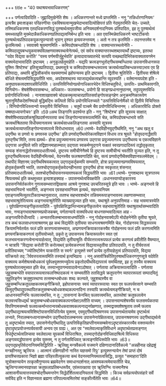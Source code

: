 +++
title = "40 यथाश्रयभावाधिकरणम्"

+++
पर्णत्वादिवदिति - जुह्वादिमुखेनेति शेषः । अधिकरणान्तरे मध्ये प्राप्तमिति - ननु "तन्निर्धारणानियमः' इत्यत्रैव इमाःशङ्का परिहरणीयाः एकविषयत्वान्मुखभेदाभावादित्योक्षिपत्तं प्रति नेदमुतरमिति चेत्- उच्यते, तस्मिन्नधिकरणष एतदधिकरणसिद्धं पुरुषार्थत्वमुपजीव्य अनियमदर्शनादनियमः प्रतिपादितः, इह तु पुरुषार्थत्वं समथ्यतइति मुख्भेदान्नैकाधिकरणप्रतिपाद्यत्वनिर्बन्ध इति भावः । अत एवास्मिन्नेवाधिकरणे भाष्टटीकयोः पुरुषार्थत्वप्रतिपादकयुकत्युपन्यासो भूयान् दृश्यत इत्यवजन्तव्यम् । अतो न तत्र कृतमिति - तदनन्तरमेव न कृतमित्यर्थः । स्ववाक्ये श्रूयमाणमिति - कमिपदोपबन्धादिति शेषः । वाक्यान्तरस्थत्वेनेति - कमिपदाद्युपबन्धयुकवाक्यविलक्षणवाक्यस्थत्वेनेत्यर्थः, एवं सर्वत्र वाक्यान्तरस्थशब्दस्यार्थो द्रष्टव्यः, इतरथा "यदेव विद्यया करोति' "यस्य पर्णमयीर्जुहूर्भवति' इत्यादावाख्यातभेदे सत्यपि यच्छब्दादिभिरेकवाक्यतावगमेन वाक्यभेदाभावादिति द्रष्टव्यम् । अनुकूलहेतुमाहेति - यद्यपि क्रत्वङ्गभूतोद्गीथसम्बन्धितया उपासनविधानरूपा युक्त्तिः शिष्टेश्च' इतिसूत्रप्रतिपाद्या, प्रथमसूत्रे च कमिपदोपसम्बन्धरूपस्य क्रत्वर्थत्वप्रतिबन्धकस्याऽभाव एव हि प्रतिपाद्यः, अथापि बुद्धिसौकर्याय वक्ष्यमाणार्थ इहोपन्यस्य इति द्रष्टव्यम् । द्वितीया श्रुतिरिति - द्वितीयया शेषित्वे बोधिते शेषत्वमपिसिद्धयतीति भावः, अपदेशशब्दस्य व्याजाद्यर्थकत्वभ्रान्ति व्युदस्यति । वर्तमानव्यपदेश इति - अनुष्ठापकत्वदशापन्नविधिरिति । उत्पत्तिविनियोगप्रयोगाधिकारभेदेन विधिश्चतुविर्धः, उत्पत्तिः- प्राथमिकावगति, विनियोगः- शेषशेषिभावसम्बन्धः, अधिकारः- फलसम्बन्धः, प्रयोगो हि साङ्गप्रधानानुष्ठानम्, तदुपयुक्त्तविधिः प्रयोगविधिरित्यर्थः । नानाशाखावाक्ये चोदकस्मृत्याचारप्रापितसर्वाङ्गोपसङ्गहेण अनुक्रमणिकारूपेण श्रुतानुमितैकदेशनिष्पन्नो बुद्धिबद्भिः कल्पितो विधिः प्रयोगविधिरुच्यते "उत्पत्तिविधिनोमैको यो द्वितीये विचिन्तितः । विनियोगविधिस्त्वन्यो यस्तृतीये विचिन्तितः । चतुर्थे पञ्चमे चैव प्रयोगविधिचिन्तनम् । अधिकारविधिः प्रोक्तो यष्षष्ठाध्यायगोचरः' इति ॥59॥अथ लिङ्गानि प्रदर्श्यन्त इति - ननु "शिष्टेश्च' इति सूत्रस्य साक्षात् शेषशेषिभावप्रदर्शकश्रुतिप्रदर्शनपरतया कथं लिङ्गोपन्यासरूपत्वमिति चेन्न, कमिपदोपबन्धाभावे सति क्रत्वर्थाश्रिततया विधीयमानत्वस्य क्रत्वर्थसाधकलिङ्गतया अस्यापि सूत्रस्य क्रत्वर्थत्वव्याप्तलिङ्गोपन्यासपरत्वे विरोधाभावात् ॥60॥भाष्ये- वेदविहीनयुद्गीथमिति, ननु "अथ खलु व उद्गीथः स प्रणवो यः प्रणवस्स उद्गीथः' इति प्रणवोद्गीथयोरेकत्वविज्ञानं विधाय तत्र श्रूयते "होतृपदनाद्धैवापि दुरुद्गीथ'मिति, तस्य ह्यमर्थः- होत्रा प्रयुज्यमानस्य प्रणवस्य उद्गात्रा प्रयुज्यमानस्य उद्गीथस्य च एकत्वविज्ञाने उद्गात्रा अनुष्ठिते सति तद्विज्ञानमाहात्म्यात् उद्गाता स्वकर्मण्युद्गाने यत्क्षतं स्वरप्रगादादिरूपं तद्धोतृकृतात् सम्यक् शंसनाद्धेतोस्समादधातीत्यर्थः, दुष्टस्य समीचीनेनैक्ये हि दुष्टस्य सामीचीन्यं भवतीति युज्यत इति, न तु दुरुद्गीथमित्यस्य वेदविहीनमित्यर्थः, वेदनस्यैव फलश्रवणादिति चेत्, सत्यं प्रणवोद्गीथैक्यविज्ञानफलमेवेदम् । तथापीदं विज्ञानम् उद्गीथविषयकत्वात् उद्गातृकर्तृकमपि सम्भवति, होत्रा प्रयुज्यमानप्रणवविषयत्वात्, होतृकर्तृकमपि भवति, ततश्चोद्गातृकर्तृकवेदनहीनतया दुरुद्गीथं होत्रा स्वकृतात् शंसनात् प्रतिसमादधातीत्यर्थः, ततश्चोद्गीथोपासनस्यावश्यकत्वं सिद्धयतीति भावः ॥61॥भाष्ये- गुणशब्दस्य सूत्रगतस्य श्रियत्वमर्थ इति कथमुच्यत इत्याशङ्क्याह - उपासनार्थत्वविवक्षयेति ।प्रधानस्याप्योङ्कारस्य उपासननिर्वर्तकत्वेन गुणत्वसम्भवात्तद्विवक्षया आश्रये गुणशब्द उपचरितस्सूत्रे इति भावः । भाष्ये- अङ्गभावे हि सहभावनियनो भवतीति, अङ्गभाव एवसहभावनियम इत्यर्थः, सहभावनियम एवाङ्गत्वमित्युतरटीकाग्रन्थानुसारात्, ततश्च सहभावशब्देन तन्नियमरूपाङ्गभावस्य लक्षणासम्भवात् सहभावाश्रुतेरित्यस्य अङ्गभावाश्रुतेरिति व्याख्यायुज्यत इति भावः, यथाश्रुते अनुपपत्तिमाह - सह भावमात्रस्येति । पूर्वपक्षिणाप्यङ्गीकृतत्वादिति - पूर्वपक्षिसिद्धान्तिभ्यामङ्गीकृतत्वेन सहभावाश्रुतेरिति यथाश्रुतार्थासम्भवादिति भावः, नन्वङ्गभावाश्रवणमप्रयोजकबम्, पर्णतान्याये वाक्यविधया बाधनसम्भवादित्यत आह - अङ्गत्वविरोधीत्यादि । अन्यतरविलम्बाभावसाधर्म्यादिति - ननु गोदोहनवाक्येऽपि मोदोहनेनेति तृतीया श्रूयते, तत्र कथं फलसाधनत्वाश्रवणम् इह कथं विद्ययेति तृतीयया साधनत्वश्रवणमिति चेन्न, गोदोहनस्य सिद्धरूपस्य क्रियामनिर्वतर्यतः फलं प्रति कारणत्वासम्भवात्, अप्प्रणयनक्रियाकारकस्यैव गोदोहनस्य फलं प्रति करणत्वमिति प्रणयनक्रियाकरणत्वं तृतीययोच्यते, प्रकृते तु उपासनस्य क्रियारूपत्वेन स्वत एवं फलभावनाकरणत्वेनान्वयार्हत्वात्, विद्ययेति तृतीयाश्रुतिः वीर्यवत्तरत्वरूपफलं प्रत्येव करणत्वं व्रवीतीति वैषम्यात्, न चात्रापि "विद्याया करोती'ति करोत्यथर्ं प्रत्येवकरणत्वं विद्यायास्तृतीया प्रतिपादयति, न तु वीर्यवत्तत्वं प्रतीतिवाच्यम् "ज्योतिष्टोमेन यत्करोति स स्वर्नः' इत्युक्त्ते स्वर्गं प्रत्येव तृतीयाहेतुत्वं प्रतिपादयति, विद्यया यत्क्रियते तद्ीर्यवत्तरत्वरूपमिति तस्यार्थ इत्यभिप्रायः । ननु असार्वत्रिकीतिपुरुषार्थाधिकरणगुणसूत्रे यदेवेति वाक्यस्य कर्मशेषत्वबोधकत्वं पूर्वपक्ष्युक्त्तमभ्युपेत्य प्रकृतोदघीथविद्यापरत्वं समर्थितज्ञ्, इह तु तस्यैव वाक्यस्य पुरुषार्थपरत्वमुच्यत इति चेन्न, तस्याभ्युपागम्यवादत्वेनाऽदोषात् । पर्णताया अक्रियारूपत्वादिति - पर्णताया जुहूसम्बन्धेति वयापाररूपत्वात्फलनिष्पादकत्वं न सम्भवतीति ततसिद्धये क्रतूपरागेण व्यापाररूपतां सम्पादयितुं जुहूलिङ्गेन क्रतुमुपस्थाप्य तत्सम्बन्धबोधकः शब्दः कल्प्यते, जुहूशब्दस्यैव वा जुहूसम्बन्धिक्रतूपलक्षकत्वमङ्गीक्रियते, इहोपासनायाः स्वयं व्यापाररूपायाः स्वत एव फलपर्यवसाने सम्भवति किमुद्गीथाद्युपस्थापितक्रतुसम्बन्धबोधकशब्दकल्पनादिना तस्यापि क्रत्वर्थत्वमङ्गीक्रियते, न च आधानस्याग्निभिः फलवत्त्वमस्ति, न तु ुपासनानां केनचित् फलवत्त्वमस्ति, अतस्तेषां क्रतुफलत्वेन फलवत्त्वसिध्द्यर्थं क्रतुसम्बन्धबोधकवाक्यकल्पनापेक्षाऽस्तीति वाच्यम् । उपासनवाम्यशेषस्यैव फलसमर्पकतया विपरिणामसम्भवे फलवत्कर्मान्तरान्वयबोधकवाक्यकल्पनाद्यनपेक्षणात्, तस्माद्वाक्यशेषश्रुताय तस्मै फलाय उद्गीथाद्याश्रयत्वविशिष्टोपासनविधिरित्येव युक्त्तम्, एवमुद्गीथादिश्रवणस्य उपासनार्थतायामेव दृष्टार्थत्वं लभ्यते, निरालम्बनध्यानासम्भवेन उद्गीथादेरालम्बनस्य उपासनेनापेक्षितत्वात्, उपासनश्रवणस्य उद्गीथाद्यर्थत्वे तु अदृष्टार्थता स्यात्, उपासनेनोद्गीथादितु उत्पत्तिविकृतिप्राप्तीनामसम्बवेनाऽदृष्टसंस्कारस्यैव वक्त्तव्यत्वेन दृष्टादृष्टप्रयोजनपर्यवसायी अन्वय एव ग्राह्य।, अत एव "स्वलेवाल्याकृतिविधाने अदृष्टार्थताप्रसङ्गात् विधेर्दृष्टार्थत्वलिप्सया स्वलेवाल्या यूपकार्थे विधिराश्रितः, तस्माद्गोदोहनविधिवदाश्रित्ये विधिरूपा अङ्गाववद्धोपासना इत्येव युक्त्तम्, न तु पर्णताविधिवत् क्रत्वङ्गविधिरूपेति भावः ॥63॥उद्गातृप्रभृतिवेदनानियमसिद्धिरिति - ॠत्विक्षु मन्त्रवैकल्ये यजमाने दक्षिणादानादिवैकल्ये "अन्नहीनाह दहेद्राष्ट्रं मन्त्रहीनस्तु ॠत्विजः । आत्मानं दक्षिणाहीनो नास्ति यज्ञसमो रिपुः' इत्युक्त्तन्यायेन तेषां प्राप्तं दोषं प्रायश्चित्तप्रकारा भिज्ञो ब्रह्मा परिहरतीत्युकत्या कथं वेदनस्यानियमतत्वसिद्धिः, प्रत्युत "समाहारा'दिति सूत्रोक्तन्यायेन तत्कृतवैगुण्यस्य ब्रह्मवेदनेन समाधानदर्शनात् आवश्यकत्वमेवायातीति चेन्न, ॠत्विग्यजमानयज्ञरक्षा क्रतुफलाप्रतिबन्धरूपैव, एवंरूपरक्षाया एव ॠत्विग्भिः यजमानैश्च आशासनीयत्वात्तस्याश्चोद्गीथमन्तरेण सिद्धेदॅर्शितत्वादनियतत्वं सिद्धमिति । किञ्च सर्वप्रत्ययोपसंहारे सर्वे सर्वविद इति न विज्ञानवता ब्रह्मणा परिपाल्यत्वमितरेषां सङ्कीर्त्येतेति भावः ॥64॥
